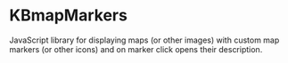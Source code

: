 # KBmapMarkers
JavaScript library for displaying maps (or other images) with custom map markers (or other icons) and on marker click opens their description.
